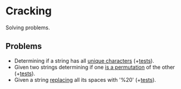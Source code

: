 # Cracking
Solving problems.

## Problems
- Determining if a string has all [unique characters](https://github.com/xenoteo/Cracking/blob/master/src/main/java/com/xenoteo/uniqueCharsInString/Solution.java) (+[tests](https://github.com/xenoteo/Cracking/blob/master/src/test/java/com/xenoteo/uniqueCharsInString/SolutionTest.java)).
- Given two strings determining if one [is a permutation](https://github.com/xenoteo/Cracking/blob/master/src/main/java/com/xenoteo/stringPermutation/Solution.java) of the other (+[tests](https://github.com/xenoteo/Cracking/blob/master/src/test/java/com/xenoteo/stringPermutation/SolutionTest.java)).
- Given a string [replacing](https://github.com/xenoteo/Cracking/blob/master/src/main/java/com/xenoteo/URLify/Solution.java) all its spaces with '%20' (+[tests](https://github.com/xenoteo/Cracking/blob/master/src/test/java/com/xenoteo/URLify/SolutionTest.java)).
